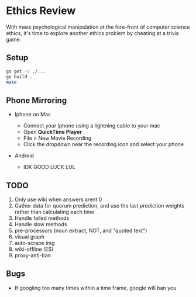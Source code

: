 # Ethics Review

With mass psychological manipulation at the fore-front of computer science ethics, it's time to explore another ethics problem by cheating at a trivia game.

## Setup

```bash
go get -v ./...
go build .
make
```


## Phone Mirroring

+ Iphone on Mac
  - Connect your Iphone using a lightning cable to your mac
  - Open **QuickTime Player**
  - File > New Movie Recording
  - Click the dropdown near the recording icon and select your phone

+ Android
  - IDK GOOD LUCK LUL


## TODO
1. Only use wiki when answers arent 0
1. Gather data for quorum prediction, and use the last prediction weights rather than calculating each time
2. Handle failed methods
3. Handle slow methods
3. pre-processors (noun extract, NOT, and "quoted text")
4. visual graph
5. auto-scrape img
6. wiki-offline (ES)
7. proxy-anti-ban


## Bugs
+ If googling too many times within a time frame, google will ban you

